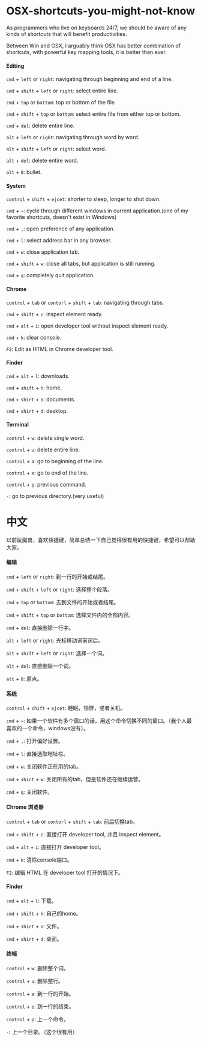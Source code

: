 # OSX-shortcuts-you-might-not-know
As programmers who live on keyboards 24/7, we should be aware of any kinds of shortcuts that will benefit productivities.

Between Win and OSX, I arguably think OSX has better combination of shortcuts, with powerful key mapping tools, it is better than ever.

#### Editing

`cmd` + `left` or `right`: navigating through beginning and end of a line.

`cmd` + `shift` + `left` or `right`: select entire line.

`cmd` + `top` or `bottom`: top or bottom of the file

`cmd` + `shift` + `top` or `bottom`: select entire file from either top or bottom.

`cmd` + `del`: delete entire line.

`alt` + `left` or `right`: navigating through word by word.

`alt` + `shift` + `left` or `right`: select word.

`alt` + `del`: delete entire word.

`alt` + `8`: bullet.

#### System

`control` + `shift` + `ejcet`: shorter to sleep, longer to shut down.

`cmd` + `~`: cycle through different windows in current application.(one of my favorite shortcuts, doesn't exist in Windows)

`cmd` + `,`: open preference of any application.

`cmd` + `l`: select address bar in any browser.

`cmd` + `w`: close application tab.

`cmd` + `shift` + `w`: close all tabs, but application is still running.

`cmd` + `q`: completely quit application.

#### Chrome

`control` + `tab` or `contorl` + `shift` + `tab`: navigating through tabs.

`cmd` + `shift` + `c`: inspect element ready.

`cmd` + `alt` + `i`: open developer tool without inspect element ready.

`cmd` + `k`: clear console.

`F2`: Edit as HTML in Chrome developer tool.

#### Finder

`cmd` + `alt` + `l`: downloads.

`cmd` + `shift` + `h`: home.

`cmd` + `shirt` + `o`: documents.

`cmd` + `shirt` + `d`: desktop.

#### Terminal

`control` + `w`: delete single word.

`control` + `u`: delete entire line.

`control` + `a`: go to beginning of the line.

`control` + `e`: go to end of the line.

`control` + `p`: previous command.

`-`: go to previous directory.(very useful)

# 中文

以前玩魔兽，喜欢快捷键，简单总结一下自己觉得很有用的快捷键，希望可以帮助大家。 

#### 编辑

`cmd` + `left` or `right`: 到一行的开始或结尾。

`cmd` + `shift` + `left` or `right`: 选择整个段落。

`cmd` + `top` or `bottom`: 去到文件的开始或者结尾。

`cmd` + `shift` + `top` or `bottom`: 选择文件内的全部内容。

`cmd` + `del`: 直接删除一行字。

`alt` + `left` or `right`: 光标移动词前词后。

`alt` + `shift` + `left` or `right`: 选择一个词。

`alt` + `del`: 直接删除一个词。

`alt` + `8`: 原点。

#### 系统

`control` + `shift` + `ejcet`: 睡眠，锁屏，或者关机。

`cmd` + `~`: 如果一个软件有多个窗口的话，用这个命令切换不同的窗口。（我个人最喜欢的一个命令，windows没有）。

`cmd` + `,`: 打开偏好设置。

`cmd` + `l`: 直接选取地址栏。

`cmd` + `w`: 关闭软件正在用的tab。

`cmd` + `shirt` + `w`: 关闭所有的tab，但是软件还在继续运营。

`cmd` + `q`: 关闭软件。

#### Chrome 浏览器

`control` + `tab` or `contorl` + `shift` + `tab`: 前后切换tab。

`cmd` + `shift` + `c`: 直接打开 developer tool, 并且 inspect element。

`cmd` + `alt` + `i`: 直接打开 developer tool。

`cmd` + `k`: 清除console端口。

`F2`: 编辑 HTML 在 developer tool 打开的情况下。

#### Finder

`cmd` + `alt` + `l`: 下载。

`cmd` + `shift` + `h`: 自己的home。

`cmd` + `shirt` + `o`: 文件。

`cmd` + `shirt` + `d`: 桌面。

#### 终端

`control` + `w`: 删除整个词。

`control` + `u`: 删除整行。

`control` + `a`: 到一行的开始。

`control` + `e`: 到一行的结束。

`control` + `p`: 上一个命令。

`-`: 上一个目录。（这个很有用）

